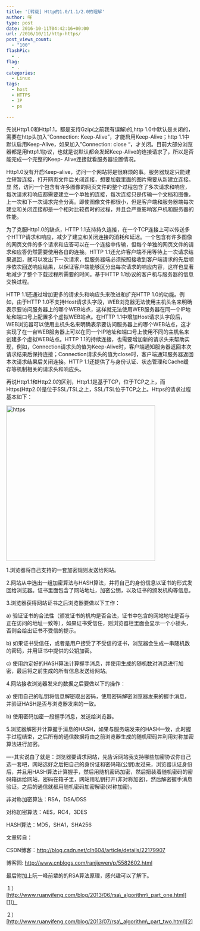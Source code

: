 ```yaml
---
title: '[转载] Http的1.0/1.1/2.0的理解'
author: 咩
type: post
date: 2016-10-11T04:42:16+00:00
url: /2016/10/11/http-https/
post_views_count:
  - "100"
flashPic:
  - .
flag:
  - .
categories:
  - Linux
tags:
  - host
  - HTTPS
  - IP
  - ps

---
```

先说Http1.0和Http1.1，都是支持Gzip(之前我有误解)的,http 1.0中默认是关闭的，需要在http头加入&#8221;Connection: Keep-Alive&#8221;，才能启用Keep-Alive；http 1.1中默认启用Keep-Alive，如果加入&#8221;Connection: close &#8220;，才关闭。目前大部分浏览器都是用http1.1协议，也就是说默认都会发起Keep-Alive的连接请求了，所以是否能完成一个完整的Keep- Alive连接就看服务器设置情况。

Http1.0没有开启Keep-alive，访问一个网站将是很麻烦的事。服务器规定只能建立短暂连接，打开网页文件后关闭连接，想要加载里面的图片需要从新建立连接。显 然，访问一个包含有许多图像的网页文件的整个过程包含了多次请求和响应，每次请求和响应都需要建立一个单独的连接，每次连接只是传输一个文档和图像，上一次和下一次请求完全分离。即使图像文件都很小，但是客户端和服务器端每次建立和关闭连接却是一个相对比较费时的过程，并且会严重影响客户机和服务器的性能。

为了克服Http1.0的缺点，HTTP 1.1支持持久连接，在一个TCP连接上可以传送多个HTTP请求和响应，减少了建立和关闭连接的消耗和延迟。一个包含有许多图像的网页文件的多个请求和应答可以在一个连接中传输，但每个单独的网页文件的请求和应答仍然需要使用各自的连接。HTTP 1.1还允许客户端不用等待上一次请求结果返回，就可以发出下一次请求，但服务器端必须按照接收到客户端请求的先后顺序依次回送响应结果，以保证客户端能够区分出每次请求的响应内容，这样也显著地减少了整个下载过程所需要的时间。基于HTTP 1.1协议的客户机与服务器的信息交换过程。

HTTP 1.1还通过增加更多的请求头和响应头来改进和扩充HTTP 1.0的功能。例如，由于HTTP 1.0不支持Host请求头字段，WEB浏览器无法使用主机头名来明确表示要访问服务器上的哪个WEB站点，这样就无法使用WEB服务器在同一个IP地址和端口号上配置多个虚拟WEB站点。在HTTP 1.1中增加Host请求头字段后，WEB浏览器可以使用主机头名来明确表示要访问服务器上的哪个WEB站点，这才实现了在一台WEB服务器上可以在同一个IP地址和端口号上使用不同的主机名来创建多个虚拟WEB站点。HTTP 1.1的持续连接，也需要增加新的请求头来帮助实现，例如，Connection请求头的值为Keep-Alive时，客户端通知服务器返回本次请求结果后保持连接；Connection请求头的值为close时，客户端通知服务器返回本次请求结果后关闭连接。HTTP 1.1还提供了与身份认证、状态管理和Cache缓存等机制相关的请求头和响应头。

再说Http1.1和Http2.0的区别，Http1.1是基于TCP，位于TCP之上，而Https(Http2.0)是位于SSL/TSL之上，SSL/TSL位于TCP之上。Https的请求过程基本如下：
  
<img class="aligncenter size-full wp-image-930" src="http://www.buhuipao.com/wp-content/uploads/2016/10/https.png" alt="https" width="400" height="416" srcset="http://www.buhuipao.com/wp-content/uploads/2016/10/https.png 400w, http://www.buhuipao.com/wp-content/uploads/2016/10/https-144x150.png 144w, http://www.buhuipao.com/wp-content/uploads/2016/10/https-288x300.png 288w" sizes="(max-width: 400px) 100vw, 400px" />

1.浏览器将自己支持的一套加密规则发送给网站。

2.网站从中选出一组加密算法与HASH算法，并将自己的身份信息以证书的形式发回给浏览器。证书里面包含了网站地址，加密公钥，以及证书的颁发机构等信息。

3.浏览器获得网站证书之后浏览器要做以下工作：
  
a) 验证证书的合法性（颁发证书的机构是否合法，证书中包含的网站地址是否与正在访问的地址一致等），如果证书受信任，则浏览器栏里面会显示一个小锁头，否则会给出证书不受信的提示。
  
b) 如果证书受信任，或者是用户接受了不受信的证书，浏览器会生成一串随机数的密码，并用证书中提供的公钥加密。
  
c) 使用约定好的HASH算法计算握手消息，并使用生成的随机数对消息进行加密，最后将之前生成的所有信息发送给网站。

4.网站接收浏览器发来的数据之后要做以下的操作：
  
a) 使用自己的私钥将信息解密取出密码，使用密码解密浏览器发来的握手消息，并验证HASH是否与浏览器发来的一致。
  
b) 使用密码加密一段握手消息，发送给浏览器。

5.浏览器解密并计算握手消息的HASH，如果与服务端发来的HASH一致，此时握手过程结束，之后所有的通信数据将由之前浏览器生成的随机密码并利用对称加密算法进行加密。

&#8212;-其实说白了就是：浏览器要请求网站，先告诉网站我支持哪些加密协议你自己选一套吧，网站选好之后把自己的身份证和密码箱(公钥)发过来，浏览器认证身份后，并且用HASH算法计算握手，然后用随机密码加密，然后把装着随机密码的密码箱运给网站，密码在箱子里，网站用私钥打开(非对称加密)，然后解密握手消息验证。之后的通信就都用随机密码加密解密(对称加密)。

非对称加密算法：RSA，DSA/DSS
  
对称加密算法：AES，RC4，3DES
  
HASH算法：MD5，SHA1，SHA256

文章转自：

CSDN博客：<http://blog.csdn.net/clh604/article/details/22179907>

博客园: <http://www.cnblogs.com/ranjiewen/p/5582602.html>

最后附加上阮一峰前辈的的RSA算法原理，感兴趣可以了解下。

１）[http://www.ruanyifeng.com/blog/2013/06/rsa\_algorithm\_part_one.html][1]）

２）[http://www.ruanyifeng.com/blog/2013/07/rsa\_algorithm\_part_two.html][2]

 [1]: http://www.ruanyifeng.com/blog/2013/06/rsa_algorithm_part_one.html
 [2]: http://www.ruanyifeng.com/blog/2013/07/rsa_algorithm_part_two.html